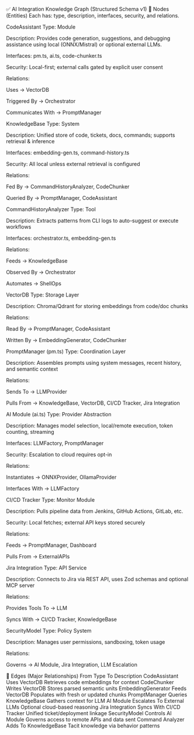 ✅ AI Integration Knowledge Graph (Structured Schema v1)
🎯 Nodes (Entities)
Each has: type, description, interfaces, security, and relations.

CodeAssistant
Type: Module

Description: Provides code generation, suggestions, and debugging assistance using local (ONNX/Mistral) or optional external LLMs.

Interfaces: pm.ts, ai.ts, code-chunker.ts

Security: Local-first; external calls gated by explicit user consent

Relations:

Uses → VectorDB

Triggered By → Orchestrator

Communicates With → PromptManager

KnowledgeBase
Type: System

Description: Unified store of code, tickets, docs, commands; supports retrieval & inference

Interfaces: embedding-gen.ts, command-history.ts

Security: All local unless external retrieval is configured

Relations:

Fed By → CommandHistoryAnalyzer, CodeChunker

Queried By → PromptManager, CodeAssistant

CommandHistoryAnalyzer
Type: Tool

Description: Extracts patterns from CLI logs to auto-suggest or execute workflows

Interfaces: orchestrator.ts, embedding-gen.ts

Relations:

Feeds → KnowledgeBase

Observed By → Orchestrator

Automates → ShellOps

VectorDB
Type: Storage Layer

Description: Chroma/Qdrant for storing embeddings from code/doc chunks

Relations:

Read By → PromptManager, CodeAssistant

Written By → EmbeddingGenerator, CodeChunker

PromptManager (pm.ts)
Type: Coordination Layer

Description: Assembles prompts using system messages, recent history, and semantic context

Relations:

Sends To → LLMProvider

Pulls From → KnowledgeBase, VectorDB, CI/CD Tracker, Jira Integration

AI Module (ai.ts)
Type: Provider Abstraction

Description: Manages model selection, local/remote execution, token counting, streaming

Interfaces: LLMFactory, PromptManager

Security: Escalation to cloud requires opt-in

Relations:

Instantiates → ONNXProvider, OllamaProvider

Interfaces With → LLMFactory

CI/CD Tracker
Type: Monitor Module

Description: Pulls pipeline data from Jenkins, GitHub Actions, GitLab, etc.

Security: Local fetches; external API keys stored securely

Relations:

Feeds → PromptManager, Dashboard

Pulls From → ExternalAPIs

Jira Integration
Type: API Service

Description: Connects to Jira via REST API, uses Zod schemas and optional MCP server

Relations:

Provides Tools To → LLM

Syncs With → CI/CD Tracker, KnowledgeBase

SecurityModel
Type: Policy System

Description: Manages user permissions, sandboxing, token usage

Relations:

Governs → AI Module, Jira Integration, LLM Escalation

🔗 Edges (Major Relationships)
From	Type	To	Description
CodeAssistant	Uses	VectorDB	Retrieves code embeddings for context
CodeChunker	Writes	VectorDB	Stores parsed semantic units
EmbeddingGenerator	Feeds	VectorDB	Populates with fresh or updated chunks
PromptManager	Queries	KnowledgeBase	Gathers context for LLM
AI Module	Escalates To	External LLMs	Optional cloud-based reasoning
Jira Integration	Syncs With	CI/CD Tracker	Unified ticket/deployment linkage
SecurityModel	Controls	AI Module	Governs access to remote APIs and data sent
Command Analyzer	Adds To	KnowledgeBase	Tacit knowledge via behavior patterns